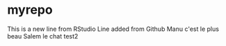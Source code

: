 # myrepo
This is a new line from RStudio
Line added from Github
Manu c'est le plus beau
Salem le chat
test2
